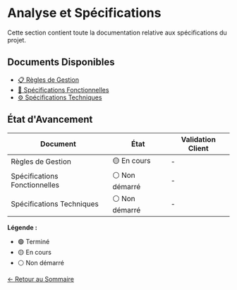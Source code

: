 # Analyse et Spécifications

Cette section contient toute la documentation relative aux spécifications du projet.

## Documents Disponibles

- [📋 Règles de Gestion](./regles-gestion.md)
- [📝 Spécifications Fonctionnelles](./specs-fonctionnelles.md)
- [⚙️ Spécifications Techniques](./specs-techniques.md)

## État d'Avancement

| Document | État | Validation Client |
|----------|------|------------------|
| Règles de Gestion | 🟡 En cours | - |
| Spécifications Fonctionnelles | ⚪ Non démarré | - |
| Spécifications Techniques | ⚪ Non démarré | - |

**Légende :**
- 🟢 Terminé
- 🟡 En cours
- ⚪ Non démarré

[← Retour au Sommaire](../../README.md) 